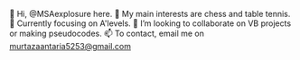 👋 Hi, @MSAexplosure here.
👀 My main interests are chess and table tennis.
🌱 Currently focusing on A'levels.
💞️ I’m looking to collaborate on VB projects or making pseudocodes.
📫 To contact, email me on murtazaantaria5253@gmail.com

<!---
MSAexplosure/MSAexplosure is a ✨ special ✨ repository because its `README.md` (this file) appears on your GitHub profile.
You can click the Preview link to take a look at your changes.
--->
